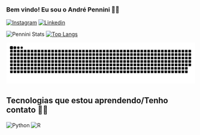 ### Bem vindo! Eu sou o André Pennini 🙏👋

[![Instagram](https://img.shields.io/badge/Instagram-E4405F?style=for-the-badge&logo=instagram&logoColor=white)](https://instagram.com/andrepennini)
[![Linkedin](https://img.shields.io/badge/LinkedIn-0077B5?style=for-the-badge&logo=linkedin&logoColor=white)](https://www.linkedin.com/in/andrepennini)

![Pennini Stats](https://github-readme-stats.vercel.app/api?username=Pennini&show_icons=true&theme=dracula)
[![Top Langs](https://github-readme-stats.vercel.app/api/top-langs/?username=Pennini&theme=dracula)](https://github.com/Pennini/github-readme-stats)

![snake gif](https://github.com/Pennini/Pennini/blob/output/github-contribution-grid-snake.svg)

## Tecnologias que estou aprendendo/Tenho contato 🧑‍💻

<div style="display: inline_block">
  <img align="center" alt="Python" src="https://img.shields.io/badge/Python-14354C?style=for-the-badge&logo=python&logoColor=white" />
  <img align="center" alt="R" src="https://img.shields.io/badge/R-276DC3?style=for-the-badge&logo=r&logoColor=white" />
</div><br/>
